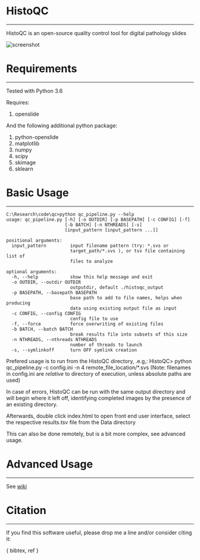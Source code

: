 # HistoQC
---

HistoQC is an open-source quality control tool for digital pathology slides

![screenshot](https://user-images.githubusercontent.com/9681868/40330248-a39603a2-5d4c-11e8-9d16-cc13fd9e21d4.png)

# Requirements
---

Tested with Python 3.6

Requires:

1. openslide

And the following additional python package: 

1. python-openslide
2. matplotlib
3. numpy
4. scipy
5. skimage
6. sklearn



# Basic Usage
---

```  
C:\Research\code\qc>python qc_pipeline.py --help
usage: qc_pipeline.py [-h] [-o OUTDIR] [-p BASEPATH] [-c CONFIG] [-f]
                      [-b BATCH] [-n NTHREADS] [-s]
                      [input_pattern [input_pattern ...]]

positional arguments:
  input_pattern         input filename pattern (try: *.svs or
                        target_path/*.svs ), or tsv file containing list of
                        files to analyze

optional arguments:
  -h, --help            show this help message and exit
  -o OUTDIR, --outdir OUTDIR
                        outputdir, default ./histoqc_output
  -p BASEPATH, --basepath BASEPATH
                        base path to add to file names, helps when producing
                        data using existing output file as input
  -c CONFIG, --config CONFIG
                        config file to use
  -f, --force           force overwriting of existing files
  -b BATCH, --batch BATCH
                        break results file into subsets of this size
  -n NTHREADS, --nthreads NTHREADS
                        number of threads to launch
  -s, --symlinkoff      turn OFF symlink creation

```


Prefered usage is to run from the HistoQC directory, .e.g,:  HistoQC> python qc_pipeline.py -c config.ini -n 4 remote_file_location/*.svs 
(Note: filenames in config.ini are *relative* to directory of execution, unless absolute paths are used)

In case of errors, HistoQC can be run with the same output directory and will begin where it left off, identifying completed images by the presence of an existing directory.
                            
Afterwards, double click index.html to open front end user interface, select the respective results.tsv file from the Data directory

This can also be done remotely, but is a bit more complex, see advanced usage.

# Advanced Usage
---

See [wiki](https://github.com/choosehappy/HistoQC/wiki)


# Citation
---
If you find this software useful, please drop me a line and/or consider citing it:

{ bibtex, ref }

